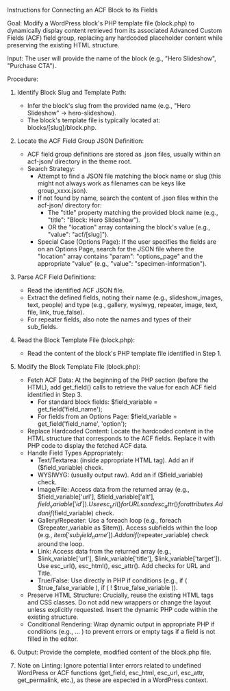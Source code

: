 Instructions for Connecting an ACF Block to its Fields

Goal: Modify a WordPress block's PHP template file (block.php) to dynamically display content retrieved from its associated Advanced Custom Fields (ACF) field group, replacing any hardcoded placeholder content while preserving the existing HTML structure.

Input: The user will provide the name of the block (e.g., "Hero Slideshow", "Purchase CTA").

Procedure:

1. Identify Block Slug and Template Path:
   - Infer the block's slug from the provided name (e.g., "Hero Slideshow" -> hero-slideshow).
   - The block's template file is typically located at: blocks/[slug]/block.php.

2. Locate the ACF Field Group JSON Definition:
   - ACF field group definitions are stored as .json files, usually within an acf-json/ directory in the theme root.
   - Search Strategy:
     - Attempt to find a JSON file matching the block name or slug (this might not always work as filenames can be keys like group_xxxx.json).
     - If not found by name, search the content of .json files within the acf-json/ directory for:
       - The "title" property matching the provided block name (e.g., "title": "Block: Hero Slideshow").
       - OR the "location" array containing the block's value (e.g., "value": "acf/[slug]").
     - Special Case (Options Page): If the user specifies the fields are on an Options Page, search for the JSON file where the "location" array contains "param": "options_page" and the appropriate "value" (e.g., "value": "specimen-information").

3. Parse ACF Field Definitions:
   - Read the identified ACF JSON file.
   - Extract the defined fields, noting their name (e.g., slideshow_images, text, people) and type (e.g., gallery, wysiwyg, repeater, image, text, file, link, true_false).
   - For repeater fields, also note the names and types of their sub_fields.

4. Read the Block Template File (block.php):
   - Read the content of the block's PHP template file identified in Step 1.

5. Modify the Block Template File (block.php):
   - Fetch ACF Data: At the beginning of the PHP section (before the HTML), add get_field() calls to retrieve the value for each ACF field identified in Step 3.
     - For standard block fields: $field_variable = get_field('field_name');
     - For fields from an Options Page: $field_variable = get_field('field_name', 'option');
   - Replace Hardcoded Content: Locate the hardcoded content in the HTML structure that corresponds to the ACF fields. Replace it with PHP code to display the fetched ACF data.
   - Handle Field Types Appropriately:
     - Text/Textarea: <?php echo esc_html( $field_variable ); ?> (inside appropriate HTML tag). Add an if ($field_variable) check.
     - WYSIWYG: <?php echo $field_variable; ?> (usually output raw). Add an if ($field_variable) check.
     - Image/File: Access data from the returned array (e.g., $field_variable['url'], $field_variable['alt'], $field_variable['id']). Use esc_url() for URLs and esc_attr() for attributes. Add an if ($field_variable) check.
     - Gallery/Repeater: Use a foreach loop (e.g., foreach ($repeater_variable as $item)). Access subfields within the loop (e.g., $item['sub_field_name']). Add an if ($repeater_variable) check around the loop.
     - Link: Access data from the returned array (e.g., $link_variable['url'], $link_variable['title'], $link_variable['target']). Use esc_url(), esc_html(), esc_attr(). Add checks for URL and Title.
     - True/False: Use directly in PHP if conditions (e.g., if ( $true_false_variable ), if ( ! $true_false_variable )).
   - Preserve HTML Structure: Crucially, reuse the existing HTML tags and CSS classes. Do not add new wrappers or change the layout unless explicitly requested. Insert the dynamic PHP code within the existing structure.
   - Conditional Rendering: Wrap dynamic output in appropriate PHP if conditions (e.g., <?php if ($field_variable): ?> ... <?php endif; ?>) to prevent errors or empty tags if a field is not filled in the editor.

6. Output: Provide the complete, modified content of the block.php file.

7. Note on Linting: Ignore potential linter errors related to undefined WordPress or ACF functions (get_field, esc_html, esc_url, esc_attr, get_permalink, etc.), as these are expected in a WordPress context.
